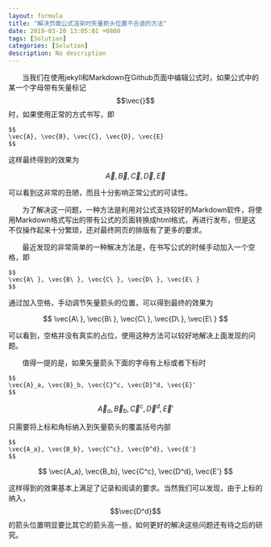 ```yaml
---
layout: formula
title: "解决页面公式渲染时矢量箭头位置不合适的方法"
date: 2019-03-20 13:05:01 +0800
tags: [Solution]
categories: [Solution]
description: No description
---
```


&nbsp;&nbsp;&nbsp;&nbsp;&nbsp;&nbsp;&nbsp;当我们在使用jekyll和Markdown在Github页面中编辑公式时，如果公式中的某一个字母带有矢量标记$$\vec{}$$时，如果使用正常的方式书写，即

```
$$
\vec{A}, \vec{B}, \vec{C}, \vec{D}, \vec{E}
$$
```

这样最终得到的效果为

$$
\vec{A}, \vec{B}, \vec{C}, \vec{D}, \vec{E}
$$

可以看到这非常的丑陋，而且十分影响正常公式的可读性。

&nbsp;&nbsp;&nbsp;&nbsp;&nbsp;&nbsp;&nbsp;为了解决这一问题，一种方法是利用对公式支持较好的Markdown软件，将使用Markdown格式写出的带有公式的页面转换成html格式，再进行发布，但是这不仅操作起来十分繁琐，还对最终网页的排版有了更多的要求。

&nbsp;&nbsp;&nbsp;&nbsp;&nbsp;&nbsp;&nbsp;最近发现的非常简单的一种解决方法是，在书写公式的时候手动加入一个空格，即

```
$$
\vec{A\ }, \vec{B\ }, \vec{C\ }, \vec{D\ }, \vec{E\ }
$$
```

通过加入空格，手动调节矢量箭头的位置，可以得到最终的效果为

$$
\vec{A\ }, \vec{B\ }, \vec{C\ }, \vec{D\ }, \vec{E\ }
$$

可以看到，空格并没有真实的占位，使用这种方法可以较好地解决上面发现的问题。

&nbsp;&nbsp;&nbsp;&nbsp;&nbsp;&nbsp;&nbsp;值得一提的是，如果矢量箭头下面的字母有上标或者下标时

```
$$
\vec{A}_a, \vec{B}_b, \vec{C}^c, \vec{D}^d, \vec{E}'
$$
```

$$
\vec{A}_a, \vec{B}_b, \vec{C}^c, \vec{D}^d, \vec{E}'
$$

只需要将上标和角标纳入到矢量箭头的覆盖括号内部

```
$$
\vec{A_a}, \vec{B_b}, \vec{C^c}, \vec{D^d}, \vec{E'}
$$
```

$$
\vec{A_a}, \vec{B_b}, \vec{C^c}, \vec{D^d}, \vec{E'}
$$

这样得到的效果基本上满足了记录和阅读的要求。当然我们可以发现，由于上标的纳入，$$\vec{D^d}$$的箭头位置明显要比其它的箭头高一些，如何更好的解决这些问题还有待之后的研究。